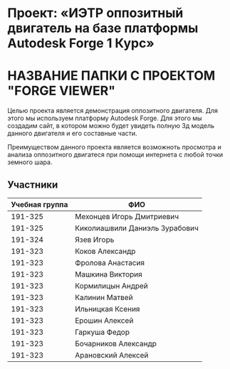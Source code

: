 # Проект: «ИЭТР оппозитный двигатель на базе платформы Autodesk Forge 1 Курс»
# НАЗВАНИЕ ПАПКИ С ПРОЕКТОМ "FORGE VIEWER"

Целью проекта является демонстрация оппозитного двигателя. Для этого мы используем платформу Autodesk Forge. Для этого мы создадим сайт, в котором можно будет увидеть полную 3д модель данного двигателя и его составные части.

Преимуществом данного проекта является возможноть просмотра и анализа оппозитного двигатеся при помощи интернета с любой точки земного шара.

## Участники

| Учебная группа | ФИО                      |
|----------------|--------------------------|
|191-325|Мехонцев Игорь Дмитриевич|
|191-325|Киколиашвили Даниэль Зурабович|
|191-324|Язев Игорь|
|191-323|Коков Александр|
|191-323|Фролова Анастасия|
|191-323|Машкина Виктория|
|191-323|Кормилицын Андрей|
|191-323|Калинин Матвей|
|191-323|Ильницкая Ксения|
|191-323|Ерошин Алексей|
|191-323|Гаркуша Федор|
|191-323|Бочарников Александр|
|191-323|Арановский Алексей|


